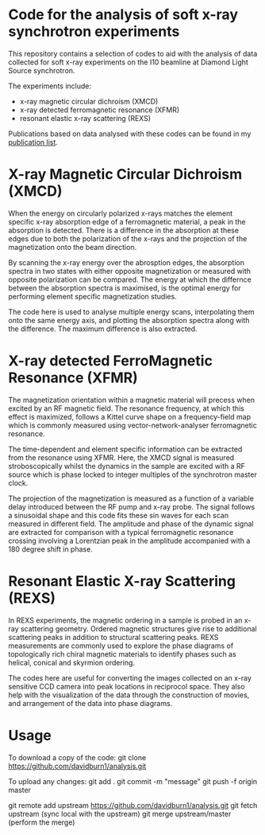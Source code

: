 # Code for the analysis of soft x-ray synchrotron experiments

This repository contains a selection of codes to aid with the analysis of data collected for soft x-ray experiments on the I10 beamline at Diamond Light Source synchrotron.

The experiments include:
- x-ray magnetic circular dichroism (XMCD)
- x-ray detected ferromagnetic resonance (XFMR)
- resonant elastic x-ray scattering (REXS)

Publications based on data analysed with these codes can be found in my [publication list](https://davidburn1.github.io/publications). 


# X-ray Magnetic Circular Dichroism (XMCD)

When the energy on circularly polarized x-rays matches the element specific x-ray absorption edge of a ferromagnetic material, a peak in the absorption is detected. There is a difference in the absorption at these edges due to both the polarization of the x-rays and the projection of the magnetization onto the beam direction.

By scanning the x-ray energy over the abrosption edges, the absorption spectra in two states with either opposite magnetization or measured with opposite polarization can be compared. The energy at which the differnce between the absorption spectra is maximised, is the optimal energy for performing element specific magnetization studies.

The code here is used to analyse multiple energy scans, interpolating them onto the same energy axis, and plotting the absorption spectra along with the difference. The maximum difference is also extracted.

# X-ray detected FerroMagnetic Resonance (XFMR)

The magnetization orientation within a magnetic material will precess when excited by an RF magnetic field. The resonance frequency, at which this effect is maximized, follows a Kittel curve shape on a frequency-field map which is commonly measured using vector-network-analyser ferromagnetic resonance.

The time-dependent and element specific information can be extracted from the resonance using XFMR. Here, the XMCD signal is measured stroboscopically whilst the dynamics in the sample are excited with a RF source which is phase locked to integer multiples of the synchrotron master clock.

The projection of the magnetization is measured as a function of a variable delay introduced between the RF pump and x-ray probe. The signal follows a sinusoidal shape and this code fits these sin waves for each scan measured in different field. The amplitude and phase of the dynamic signal are extracted for comparison with a typical ferromagnetic resonance crossing involving a Lorentzian peak in the amplitude accompanied with a 180 degree shift in phase.

# Resonant Elastic X-ray Scattering (REXS)

In REXS experiments, the magnetic ordering in a sample is probed in an x-ray scattering geometry. Ordered magnetic structures give rise to additional scattering peaks in addition to structural scattering peaks. REXS measurements are commonly used to explore the phase diagrams of topologically rich chiral magnetic materials to identify phases such as helical, conical and skyrmion ordering. 

The codes here are useful for converting the images collected on an x-ray sensitive CCD camera into peak locations in reciprocol space. They also help with the visualization of the data through the construction of movies, and arrangement of the data into phase diagrams.



# Usage

To download a copy of the code:
    git clone https://github.com/davidburn1/analysis.git

To upload any changes:
    git add .
    git commit -m "message"
    git push -f origin master



git remote add upstream https://github.com/davidburn1/analysis.git
git fetch upstream (sync local with the upstream)
git merge upstream/master   (perform the merge)



